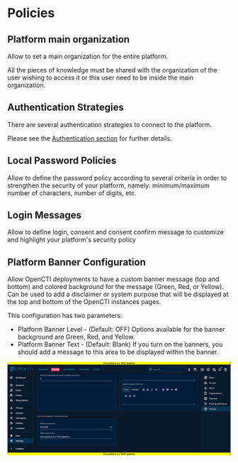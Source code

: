 # Policies

## Platform main organization

Allow to set a main organization for the entire platform.

All the pieces of knowledge must be shared with the organization of the user wishing to access it or this user need to
be inside the main organization.

## Authentication Strategies

There are several authentication strategies to connect to the platform.

Please see the [Authentication section](../deployment/authentication.md) for further details.

## Local Password Policies

Allow to define the password policy according to several criteria in order to strengthen the security of your platform,
namely: minimum/maximum number of characters, number of digits, etc.

## Login Messages

Allow to define login, consent and consent confirm message to customize and highlight your platform's security policy

## Platform Banner Configuration

Allow OpenCTI deployments to have a custom banner message (top and bottom) and colored background
for the message (Green, Red, or Yellow). Can be used to add a disclaimer or system purpose that will be displayed
at the top and bottom of the OpenCTI instances pages.

This configuration has two parameters:

- Platform Banner Level - (Default: OFF) Options available for the banner background are Green, Red, and Yellow.
- Platform Banner Text - (Default: Blank) If you turn on the banners, you should add a message to this area to be
  displayed within the banner.

![Platform Banner](./assets/platform_banner.png?raw=true "Platform Banner")
